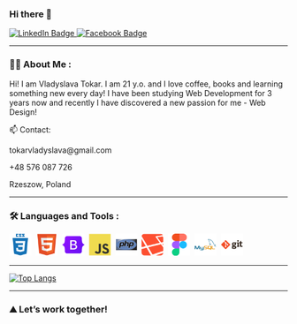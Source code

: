 ### Hi there 👋

<!--
**VladyslavaTokar/VladyslavaTokar** is a ✨ _special_ ✨ repository because its `README.md` (this file) appears on your GitHub profile.
-->

<div id="badges">
<a href="https://www.linkedin.com/in/vladyslava-tokar/">
  <img src="https://img.shields.io/badge/LinkedIn-blue?style=for-the-badge&logo=linkedin&logoColor=white" alt="LinkedIn Badge"/>
  </a>
  <a href="https://www.facebook.com/vladyslavka.tokar">
  <img src="https://img.shields.io/badge/Facebook-blue?style=for-the-badge&logo=facebook&logoColor=white" alt="Facebook Badge"/>
  </a>
</div>

---

### :woman_technologist: About Me :
Hi! I am Vladyslava Tokar.  I am 21 y.o. and I love coffee, books and learning something new every day! I have been studying Web Development for 3 years now and recently I have discovered a new passion for me - Web Design!  

📫 Contact:
<div> tokarvladyslava@gmail.com
<p> +48 576 087 726 </p>
<p> Rzeszow, Poland </p>
 <div>
 
---

### :hammer_and_wrench: Languages and Tools :
<div>
  <img src="https://github.com/devicons/devicon/blob/master/icons/css3/css3-plain-wordmark.svg"  title="CSS3" alt="CSS" width="40" height="40"/>&nbsp;
  <img src="https://github.com/devicons/devicon/blob/master/icons/html5/html5-original.svg" title="HTML5" alt="HTML" width="40" height="40"/>&nbsp;
  <img src="https://github.com/devicons/devicon/blob/master/icons/bootstrap/bootstrap-original.svg" title="Bootstrap" alt="Bootstrap"  width="40" height="40"/>&nbsp;
  <img src="https://github.com/devicons/devicon/blob/master/icons/javascript/javascript-original.svg" title="JavaScript" alt="JavaScript" width="40" height="40"/>&nbsp;
  <img src="https://github.com/devicons/devicon/blob/master/icons/php/php-original.svg" title="PHP" alt="PHP" width="40" height="40"/>&nbsp;
  <img src ="https://github.com/devicons/devicon/blob/master/icons/laravel/laravel-plain.svg" title="Laravel" alt ="Laravel" width="40" height="40"/>&nbsp;
  <img src="https://github.com/devicons/devicon/blob/master/icons/figma/figma-original.svg" title="Figma" alt="Figma" width="40" height="40"/>&nbsp;
  <img src="https://github.com/devicons/devicon/blob/master/icons/mysql/mysql-original-wordmark.svg" title="MySQL"  alt="MySQL" width="40" height="40"/>&nbsp;
  <img src="https://github.com/devicons/devicon/blob/master/icons/git/git-original-wordmark.svg" title="Git" **alt="Git" width="40" height="40"/>
</div>

---


[![Top Langs](https://github-readme-stats.vercel.app/api/top-langs/?username=VladyslavaTokar&layout=compact&theme=vision-friendly-dark)](https://github.com/anuraghazra/github-readme-stats)


---

### :mountain: Let’s work together!
